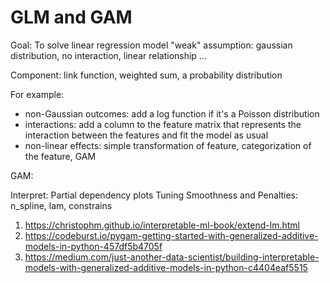 # GLM and GAM

Goal: To solve linear regression model "weak" assumption: gaussian distribution, no interaction, linear relationship ...

Component: link function, weighted sum, a probability distribution

For example: 
-  non-Gaussian outcomes: add a log function if it's a Poisson distribution
-  interactions: add a column to the feature matrix that represents the interaction between the features and fit the model as usual
-  non-linear effects: simple transformation of feature, categorization of the feature, GAM

GAM:

Interpret: Partial dependency plots
Tuning Smoothness and Penalties: n_spline, lam, constrains

1. https://christophm.github.io/interpretable-ml-book/extend-lm.html
2. https://codeburst.io/pygam-getting-started-with-generalized-additive-models-in-python-457df5b4705f
3. https://medium.com/just-another-data-scientist/building-interpretable-models-with-generalized-additive-models-in-python-c4404eaf5515
